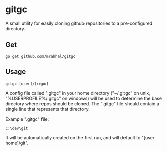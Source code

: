# gitgc
A small utility for easily cloning github repositories to a pre-configured directory.

## Get
```
go get github.com/mrahhal/gitgc
```

## Usage
```
gitgc [user]/[repo]
```

A config file called ".gitgc" in your home directory ("~/.gitgc" on unix, "%USERPROFILE%/.gitgc" on windows) will be used to determine the base directory where repos should be cloned. The ".gitgc" file should contain a single line that represents that directory.

Example ".gitgc" file:
```
C:\dev\git
```

It will be automatically created on the first run, and will default to "[user home]/git".
